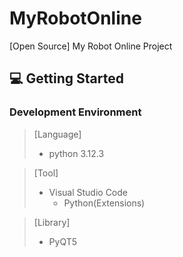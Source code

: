 # MyRobotOnline
[Open Source] My Robot Online Project

## 💻 Getting Started

### Development Environment
> [Language] 
> - python 3.12.3

> [Tool]
> - Visual Studio Code
>    - Python(Extensions)

> [Library]
> - PyQT5
